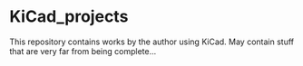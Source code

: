 # KiCad_projects
This repository contains works by the author using KiCad. May contain stuff that are very far from being complete...
